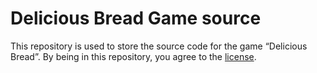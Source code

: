# Delicious Bread Game source

This repository is used to store the source code for the game “Delicious Bread”.
By being in this repository, you agree to the [license](https://github.com/levalyukov/deliciousbreadgame/blob/main/README).
